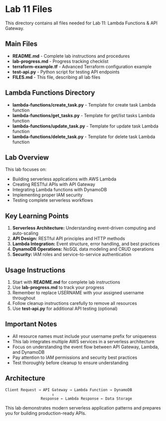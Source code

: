 # Lab 11 Files

This directory contains all files needed for Lab 11: Lambda Functions & API Gateway.

## Main Files

- **README.md** - Complete lab instructions and procedures
- **lab-progress.md** - Progress tracking checklist
- **terraform-example.tf** - Advanced Terraform configuration example
- **test-api.py** - Python script for testing API endpoints
- **FILES.md** - This file, describing all lab files

## Lambda Functions Directory

- **lambda-functions/create_task.py** - Template for create task Lambda function
- **lambda-functions/get_tasks.py** - Template for get/list tasks Lambda function
- **lambda-functions/update_task.py** - Template for update task Lambda function
- **lambda-functions/delete_task.py** - Template for delete task Lambda function

## Lab Overview

This lab focuses on:
- Building serverless applications with AWS Lambda
- Creating RESTful APIs with API Gateway
- Integrating Lambda functions with DynamoDB
- Implementing proper IAM security
- Testing complete serverless workflows

## Key Learning Points

1. **Serverless Architecture:** Understanding event-driven computing and auto-scaling
2. **API Design:** RESTful API principles and HTTP methods
3. **Lambda Integration:** Event structure, error handling, and best practices
4. **DynamoDB Operations:** NoSQL data modeling and CRUD operations
5. **Security:** IAM roles and service-to-service authentication

## Usage Instructions

1. Start with **README.md** for complete lab instructions
2. Use **lab-progress.md** to track your progress
3. Remember to replace USERNAME with your assigned username throughout
4. Follow cleanup instructions carefully to remove all resources
5. Use **test-api.py** for additional API testing (optional)

## Important Notes

- All resource names must include your username prefix for uniqueness
- This lab integrates multiple AWS services in a serverless architecture
- Focus on understanding the event flow between API Gateway, Lambda, and DynamoDB
- Pay attention to IAM permissions and security best practices
- Test thoroughly before cleanup to ensure understanding

## Architecture

```
Client Request → API Gateway → Lambda Function → DynamoDB
                     ↓
                Response ← Lambda Response ← Data Storage
```

This lab demonstrates modern serverless application patterns and prepares you for building production-ready APIs.

